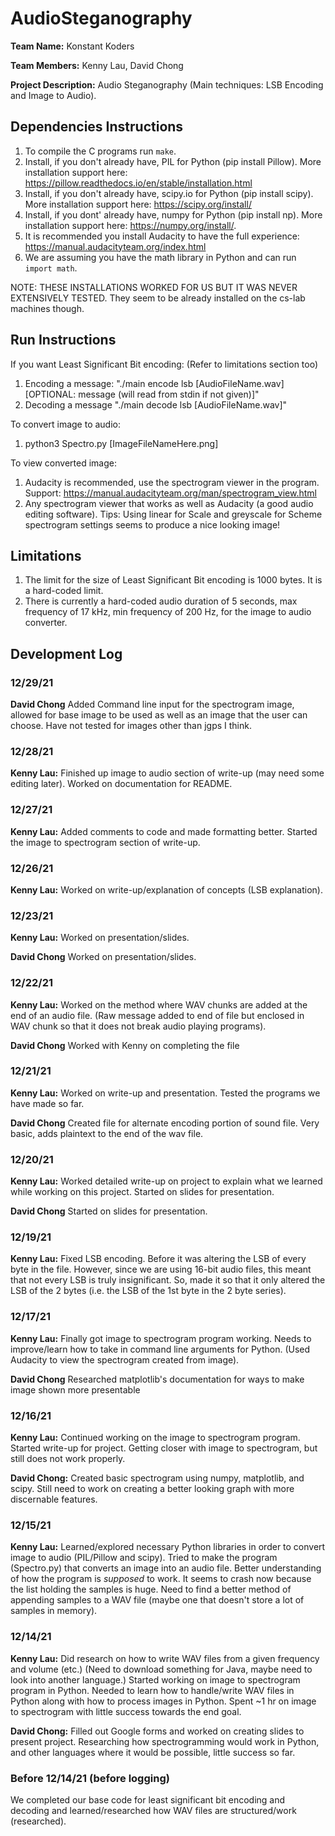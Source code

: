 # AudioSteganography

**Team Name:** Konstant Koders

**Team Members:** Kenny Lau, David Chong

**Project Description:** Audio Steganography (Main techniques: LSB Encoding and Image to Audio).

## Dependencies Instructions
1. To compile the C programs run ```make```.
2. Install, if you don't already have, PIL for Python (pip install Pillow). More installation support here: https://pillow.readthedocs.io/en/stable/installation.html
3. Install, if you don't already have, scipy.io for Python (pip install scipy). More installation support here: https://scipy.org/install/
4. Install, if you dont' already have, numpy for Python (pip install np). More installation support here: https://numpy.org/install/.
5. It is recommended you install Audacity to have the full experience: https://manual.audacityteam.org/index.html
6. We are assuming you have the math library in Python and can run ```import math```.

NOTE: THESE INSTALLATIONS WORKED FOR US BUT IT WAS NEVER EXTENSIVELY TESTED. They seem to be already installed on the cs-lab machines though.

## Run Instructions
If you want Least Significant Bit encoding: (Refer to limitations section too)
1. Encoding a message: "./main encode lsb [AudioFileName.wav] [OPTIONAL: message (will read from stdin if not given)]"
2. Decoding a message "./main decode lsb [AudioFileName.wav]"

To convert image to audio:
1. python3 Spectro.py [ImageFileNameHere.png]

To view converted image:
1. Audacity is recommended, use the spectrogram viewer in the program. Support: https://manual.audacityteam.org/man/spectrogram_view.html
2. Any spectrogram viewer that works as well as Audacity (a good audio editing software).
Tips: Using linear for Scale and greyscale for Scheme spectrogram settings seems to produce a nice looking image!

## Limitations
1. The limit for the size of Least Significant Bit encoding is 1000 bytes. It is a hard-coded limit.
2. There is currently a hard-coded audio duration of 5 seconds, max frequency of 17 kHz, min frequency of 200 Hz, for the image to audio converter.


## Development Log
### 12/29/21
**David Chong** Added Command line input for the spectrogram image, allowed for base image to be used as well as an image that the user can choose.  Have not tested for images other than jgps I think.

### 12/28/21
**Kenny Lau:** Finished up image to audio section of write-up (may need some editing later). Worked on documentation for README.

### 12/27/21
**Kenny Lau:** Added comments to code and made formatting better. Started the image to spectrogram section of write-up.

### 12/26/21
**Kenny Lau:** Worked on write-up/explanation of concepts (LSB explanation).

### 12/23/21
**Kenny Lau:** Worked on presentation/slides.

**David Chong** Worked on presentation/slides.

### 12/22/21
**Kenny Lau:** Worked on the method where WAV chunks are added at the end of an audio file. (Raw message added to end of file but enclosed in WAV chunk so that it does not break audio playing programs).

**David Chong** Worked with Kenny on completing the file

### 12/21/21
**Kenny Lau:** Worked on write-up and presentation. Tested the programs we have made so far.

**David Chong** Created file for alternate encoding portion of sound file.  Very basic, adds plaintext to the end of the wav file.

### 12/20/21
**Kenny Lau:** Worked detailed write-up on project to explain what we learned while working on this project. Started on slides for presentation.

**David Chong** Started on slides for presentation.

### 12/19/21
**Kenny Lau:** Fixed LSB encoding. Before it was altering the LSB of every byte in the file. However, since we are using 16-bit audio files, this meant that not every LSB is truly insignificant. So, made it so that it only altered the LSB of the 2 bytes (i.e. the LSB of the 1st byte in the 2 byte series).

### 12/17/21
**Kenny Lau:** Finally got image to spectrogram program working. Needs to improve/learn how to take in command line arguments for Python. (Used Audacity to view the spectrogram created from image).

**David Chong** Researched matplotlib's documentation for ways to make image shown more presentable


### 12/16/21
**Kenny Lau:** Continued working on the image to spectrogram program. Started write-up for project. Getting closer with image to spectrogram, but still does not work properly.

**David Chong:** Created basic spectrogram using numpy, matplotlib, and scipy.  Still need to work on creating a better looking graph with more discernable features.

### 12/15/21
**Kenny Lau:** Learned/explored necessary Python libraries in order to convert image to audio (PIL/Pillow and scipy). Tried to make the program (Spectro.py) that converts an image into an audio file. Better understanding of how the program is *supposed* to work. It seems to crash now because the list holding the samples is huge. Need to find a better method of appending samples to a WAV file (maybe one that doesn't store a lot of samples in memory).

### 12/14/21
**Kenny Lau:** Did research on how to write WAV files from a given frequency and volume (etc.) (Need to download something for Java, maybe need to look into another language.) Started working on image to spectrogram program in Python. Needed to learn how to handle/write WAV files in Python along with how to process images in Python. Spent ~1 hr on image to spectrogram with little success towards the end goal.

**David Chong:** Filled out Google forms and worked on creating slides to present project.  Researching how spectrogramming would work in Python, and other languages where it would be possible, little success so far.

### Before 12/14/21 (before logging)
We completed our base code for least significant bit encoding and decoding and learned/researched how WAV files are structured/work (researched).
